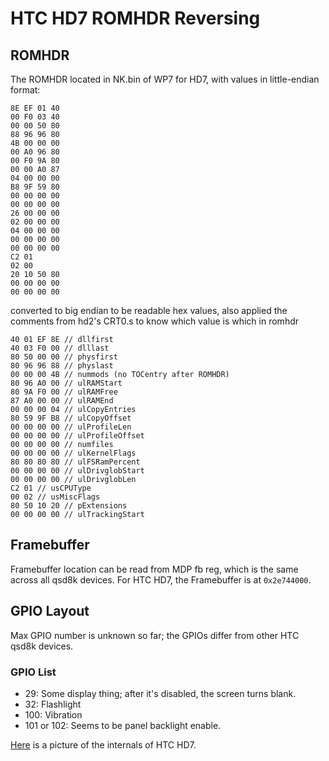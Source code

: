 # HTC HD7 ROMHDR Reversing

## ROMHDR

The ROMHDR located in NK.bin of WP7 for HD7, with values in little-endian format:

```hex
8E EF 01 40
00 F0 03 40
00 00 50 80
88 96 96 80
4B 00 00 00
00 A0 96 80
00 F0 9A 80
00 00 A0 87
04 00 00 00
B8 9F 59 80
00 00 00 00
00 00 00 00
26 00 00 00
02 00 00 00
04 00 00 00
00 00 00 00
00 00 00 00
C2 01
02 00
20 10 50 80
00 00 00 00
00 00 00 00
```

converted to big endian to be readable hex values, also applied the comments from hd2's CRT0.s to know which value is which in romhdr

```hex
40 01 EF 8E // dllfirst
40 03 F0 00 // dlllast
80 50 00 00 // physfirst
80 96 96 88 // physlast
00 00 00 4B // nummods (no TOCentry after ROMHDR)
80 96 A0 00 // ulRAMStart
80 9A F0 00 // ulRAMFree
87 A0 00 00 // ulRAMEnd
00 00 00 04 // ulCopyEntries
80 59 9F B8 // ulCopyOffset
00 00 00 00 // ulProfileLen
00 00 00 00 // ulProfileOffset
00 00 00 00 // numfiles
00 00 00 00 // ulKernelFlags
80 80 80 80 // ulFSRamPercent
00 00 00 00 // ulDrivglobStart
00 00 00 00 // ulDrivglobLen
C2 01 // usCPUType
00 02 // usMiscFlags
80 50 10 20 // pExtensions
00 00 00 00 // ulTrackingStart
```

## Framebuffer

Framebuffer location can be read from MDP fb reg, which is the same across all qsd8k devices. For HTC HD7, the Framebuffer is at `0x2e744000`.

## GPIO Layout

Max GPIO number is unknown so far; the GPIOs differ from other HTC qsd8k devices.

### GPIO List

- 29: Some display thing; after it's disabled, the screen turns blank.
- 32: Flashlight
- 100: Vibration
- 101 or 102: Seems to be panel backlight enable.

[Here](example.com) is a picture of the internals of HTC HD7.
